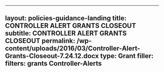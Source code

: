 
---
layout: policies-guidance-landing
title: CONTROLLER ALERT GRANTS CLOSEOUT
subtitle: CONTROLLER ALERT GRANTS CLOSEOUT
permalink: /wp-content/uploads/2016/03/Controller-Alert-Grants-Closeout-7.24.12.docx
type: Grant
filler: 
filters: grants Controller-Alerts
---

<a href="{{ site.baseurl }}/wp-content/uploads/2016/03/Controller-Alert-Grants-Closeout-7.24.12.docx"></a>